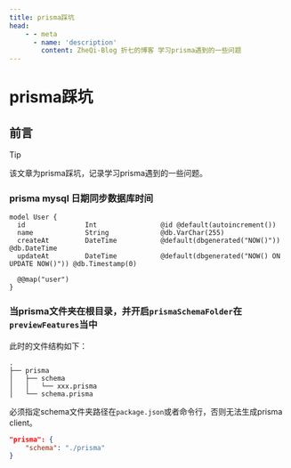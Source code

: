 ```yaml
---
title: prisma踩坑
head:
    - - meta
      - name: 'description'
        content: ZheQi-Blog 折七的博客 学习prisma遇到的一些问题
---
```


# prisma踩坑

## 前言

> [!TIP]
> 该文章为prisma踩坑，记录学习prisma遇到的一些问题。

### prisma mysql 日期同步数据库时间

```prisma
model User {
  id               Int                @id @default(autoincrement())
  name             String             @db.VarChar(255)
  createAt         DateTime           @default(dbgenerated("NOW()")) @db.DateTime
  updateAt         DateTime           @default(dbgenerated("NOW() ON UPDATE NOW()")) @db.Timestamp(0)

  @@map("user")
}
```

### 当prisma文件夹在根目录，并开启`prismaSchemaFolder`在`previewFeatures`当中

此时的文件结构如下：
```shell
.
├── prisma
│   ├── schema
│   │   └── xxx.prisma
│   └── schema.prisma
```

必须指定schema文件夹路径在`package.json`或者命令行，否则无法生成prisma client。

```json
"prisma": {
    "schema": "./prisma"
}
```